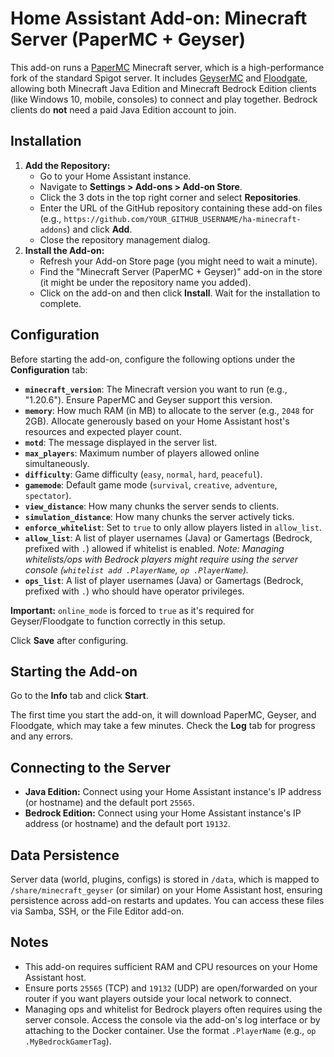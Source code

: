 # Home Assistant Add-on: Minecraft Server (PaperMC + Geyser)

This add-on runs a [PaperMC](https://papermc.io/) Minecraft server, which is a high-performance fork of the standard Spigot server. It includes [GeyserMC](https://geysermc.org/) and [Floodgate](https://github.com/GeyserMC/Floodgate), allowing both Minecraft Java Edition and Minecraft Bedrock Edition clients (like Windows 10, mobile, consoles) to connect and play together. Bedrock clients do **not** need a paid Java Edition account to join.

## Installation

1.  **Add the Repository:**
    * Go to your Home Assistant instance.
    * Navigate to **Settings > Add-ons > Add-on Store**.
    * Click the 3 dots in the top right corner and select **Repositories**.
    * Enter the URL of the GitHub repository containing these add-on files (e.g., `https://github.com/YOUR_GITHUB_USERNAME/ha-minecraft-addons`) and click **Add**.
    * Close the repository management dialog.
2.  **Install the Add-on:**
    * Refresh your Add-on Store page (you might need to wait a minute).
    * Find the "Minecraft Server (PaperMC + Geyser)" add-on in the store (it might be under the repository name you added).
    * Click on the add-on and then click **Install**. Wait for the installation to complete.

## Configuration

Before starting the add-on, configure the following options under the **Configuration** tab:

* **`minecraft_version`**: The Minecraft version you want to run (e.g., "1.20.6"). Ensure PaperMC and Geyser support this version.
* **`memory`**: How much RAM (in MB) to allocate to the server (e.g., `2048` for 2GB). Allocate generously based on your Home Assistant host's resources and expected player count.
* **`motd`**: The message displayed in the server list.
* **`max_players`**: Maximum number of players allowed online simultaneously.
* **`difficulty`**: Game difficulty (`easy`, `normal`, `hard`, `peaceful`).
* **`gamemode`**: Default game mode (`survival`, `creative`, `adventure`, `spectator`).
* **`view_distance`**: How many chunks the server sends to clients.
* **`simulation_distance`**: How many chunks the server actively ticks.
* **`enforce_whitelist`**: Set to `true` to only allow players listed in `allow_list`.
* **`allow_list`**: A list of player usernames (Java) or Gamertags (Bedrock, prefixed with `.`) allowed if whitelist is enabled. *Note: Managing whitelists/ops with Bedrock players might require using the server console (`whitelist add .PlayerName`, `op .PlayerName`).*
* **`ops_list`**: A list of player usernames (Java) or Gamertags (Bedrock, prefixed with `.`) who should have operator privileges.

**Important:** `online_mode` is forced to `true` as it's required for Geyser/Floodgate to function correctly in this setup.

Click **Save** after configuring.

## Starting the Add-on

Go to the **Info** tab and click **Start**.

The first time you start the add-on, it will download PaperMC, Geyser, and Floodgate, which may take a few minutes. Check the **Log** tab for progress and any errors.

## Connecting to the Server

* **Java Edition:** Connect using your Home Assistant instance's IP address (or hostname) and the default port `25565`.
* **Bedrock Edition:** Connect using your Home Assistant instance's IP address (or hostname) and the default port `19132`.

## Data Persistence

Server data (world, plugins, configs) is stored in `/data`, which is mapped to `/share/minecraft_geyser` (or similar) on your Home Assistant host, ensuring persistence across add-on restarts and updates. You can access these files via Samba, SSH, or the File Editor add-on.

## Notes

* This add-on requires sufficient RAM and CPU resources on your Home Assistant host.
* Ensure ports `25565` (TCP) and `19132` (UDP) are open/forwarded on your router if you want players outside your local network to connect.
* Managing ops and whitelist for Bedrock players often requires using the server console. Access the console via the add-on's log interface or by attaching to the Docker container. Use the format `.PlayerName` (e.g., `op .MyBedrockGamerTag`).

